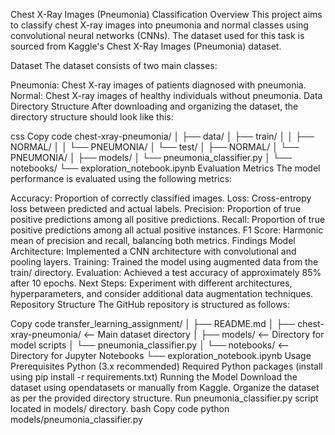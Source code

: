 Chest X-Ray Images (Pneumonia) Classification
Overview
This project aims to classify chest X-ray images into pneumonia and normal classes using convolutional neural networks (CNNs). The dataset used for this task is sourced from Kaggle's Chest X-Ray Images (Pneumonia) dataset.

Dataset
The dataset consists of two main classes:

Pneumonia: Chest X-ray images of patients diagnosed with pneumonia.
Normal: Chest X-ray images of healthy individuals without pneumonia.
Data Directory Structure
After downloading and organizing the dataset, the directory structure should look like this:

css
Copy code
chest-xray-pneumonia/
│
├── data/
│   ├── train/
│   │   ├── NORMAL/
│   │   └── PNEUMONIA/
│   └── test/
│       ├── NORMAL/
│       └── PNEUMONIA/
│
├── models/
│   └── pneumonia_classifier.py
│
└── notebooks/
    └── exploration_notebook.ipynb
Evaluation Metrics
The model performance is evaluated using the following metrics:

Accuracy: Proportion of correctly classified images.
Loss: Cross-entropy loss between predicted and actual labels.
Precision: Proportion of true positive predictions among all positive predictions.
Recall: Proportion of true positive predictions among all actual positive instances.
F1 Score: Harmonic mean of precision and recall, balancing both metrics.
Findings
Model Architecture: Implemented a CNN architecture with convolutional and pooling layers.
Training: Trained the model using augmented data from the train/ directory.
Evaluation: Achieved a test accuracy of approximately 85% after 10 epochs.
Next Steps: Experiment with different architectures, hyperparameters, and consider additional data augmentation techniques.
Repository Structure
The GitHub repository is structured as follows:

Copy code
transfer_learning_assignment/
│
├── README.md
│
├── chest-xray-pneumonia/   <-- Main dataset directory
│
├── models/                 <-- Directory for model scripts
│   └── pneumonia_classifier.py
│
└── notebooks/              <-- Directory for Jupyter Notebooks
    └── exploration_notebook.ipynb
Usage
Prerequisites
Python (3.x recommended)
Required Python packages (install using pip install -r requirements.txt)
Running the Model
Download the dataset using opendatasets or manually from Kaggle.
Organize the dataset as per the provided directory structure.
Run pneumonia_classifier.py script located in models/ directory.
bash
Copy code
python models/pneumonia_classifier.py
